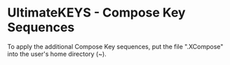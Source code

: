 # UltimateKEYS - Compose Key Sequences

To apply the additional Compose Key sequences, put the file ".XCompose" into the user's home directory (~).

